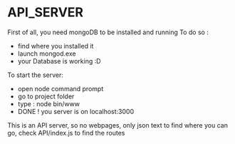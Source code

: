 # API_SERVER

First of all, you need mongoDB to be installed and running
To do so : 
- find where you installed it
- launch mongod.exe
- your Database is working :D


To start the server: 
- open node command prompt
- go to project folder
- type : node bin/www
- DONE ! you server is on localhost:3000

This is an API server, so no webpages, only json text
to find where you can go, check API/index.js to find the routes
